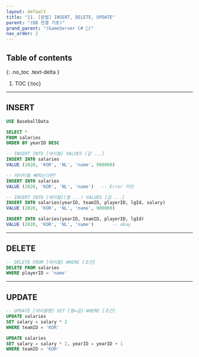 ```yaml
---
layout: default
title: "11. [문법] INSERT, DELETE, UPDATE"
parent: "(DB 연결 기초)"
grand_parent: "(GameServer C# 🎯)"
nav_order: 2
---
```


## Table of contents
{: .no_toc .text-delta }

1. TOC
{:toc}

---

## INSERT

```sql
USE BaseballData

SELECT *
FROM salaries
ORDER BY yearID DESC

-- INSERT INTO [테이블] VALUES [값 ...]
INSERT INTO salaries
VALUE (2020, 'KOR', 'NL', 'name', 900000)

-- 테이터를 빼먹는다면?
INSERT INTO salaries
VALUE (2020, 'KOR', 'NL', 'name')   -- Error 리턴

-- INSERT INTO [테이블](열 ...) VALUES [값 ...]
INSERT INTO salaries(yearID, teamID, playerID, lgId, salary)
VALUE (2020, 'KOR', 'NL', 'name', 900000)

INSERT INTO salaries(yearID, teamID, playerID, lgId)
VALUE (2020, 'KOR', 'NL', 'name')       -- okay
```

---

## DELETE

```sql
-- DELETE FROM [테이블] WHERE [조건]
DELETE FROM salaries
WHERE playerID = 'name'
```

---

## UPDATE

```sql
-- UPDATE [테이블명] SET [열=값] WHERE [조건]
UPDATE salaries
SET salary = salary * 2
WHERE teamID = 'KOR'

UPDATE salaries
SET salary = salary * 2, yearID = yearID + 1
WHERE teamID = 'KOR'
```